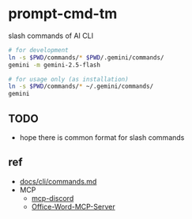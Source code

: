# prompt-cmd-tm

slash commands of AI CLI

```bash
# for development
ln -s $PWD/commands/* $PWD/.gemini/commands/
gemini -m gemini-2.5-flash

# for usage only (as installation)
ln -s $PWD/commands/* ~/.gemini/commands/
gemini
```

## TODO

* hope there is common format for slash commands

## ref

* [docs/cli/commands.md](https://github.com/google-gemini/gemini-cli/blob/main/docs/cli/commands.md#custom-commands)
* MCP
  * [mcp-discord](github.com/barryyip0625/mcp-discord)
  * [Office-Word-MCP-Server](https://github.com/GongRzhe/Office-Word-MCP-Server)
